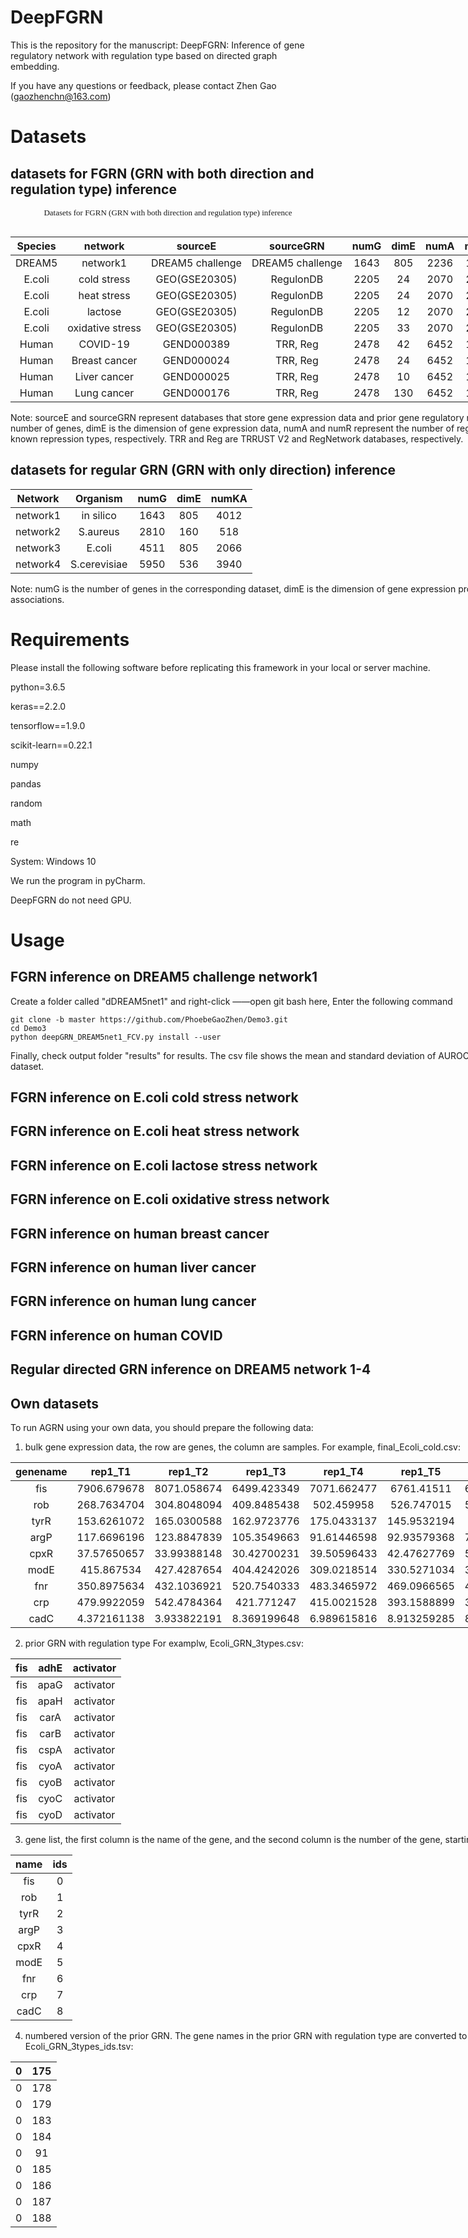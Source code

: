 # DeepFGRN
This is the repository for the manuscript: DeepFGRN: Inference of gene regulatory network with regulation type based on directed graph embedding.

If you have any questions or feedback, please contact Zhen Gao (gaozhenchn@163.com)







# Datasets
## datasets for FGRN (GRN with both direction and regulation type) inference 

<style>
  
.center 
  
{
  
  width: auto;
  
  display: table;
  
  margin-left: auto;
  
  margin-right: auto;
  
}
  
</style>

<p align="center"><font face="黑体" size=2.>Datasets for FGRN (GRN with both direction and regulation type) inference </font></p>

<div class="center">
  
| Species   | network | sourceE     |  sourceGRN     | numG     |dimE     |numA     |numR     |
|   :----:  |  :----:    |  :----:    |  :----:    |  :----:    |  :----:    |  :----:    |  :----:    |
| DREAM5    | network1 | DREAM5 challenge     |  DREAM5 challenge      | 1643     |  805     |  2236     |  1776     |
| E.coli    | cold stress | GEO(GSE20305)   |  RegulonDB     | 2205     |  24     |  2070     |  2034     |
| E.coli    | heat stress | GEO(GSE20305)   |  RegulonDB     | 2205     |  24     |  2070     |  2034     |
| E.coli    | lactose     | GEO(GSE20305)   |  RegulonDB     | 2205     |  12     |  2070     |  2034     |
| E.coli    | oxidative stress | GEO(GSE20305)   |  RegulonDB     | 2205     |  33     |  2070     |  2034     |
| Human     | COVID-19 | GEND000389   |  TRR, Reg     | 2478     |  42     |  6452     |  1888     |
| Human     | Breast cancer | GEND000024   |  TRR, Reg     | 2478     |  24     |  6452     |  1888     |
| Human     | Liver cancer | GEND000025   |  TRR, Reg     | 2478     |  10     |  6452     |  1888     |
| Human     | Lung cancer | GEND000176   |  TRR, Reg     | 2478     |  130     |  6452     |  1888     |

<div>
Note: sourceE and sourceGRN represent databases that store gene expression data and prior gene regulatory network information, respectively, numG is the number of genes, dimE is the dimension of gene expression data, numA and numR represent the number of regulatory associations for known activation types and known repression types, respectively. TRR and Reg are TRRUST V2 and RegNetwork databases, respectively.

## datasets for regular GRN (GRN with only direction) inference 
| Network   | Organism | numG     |  dimE     | numKA     |
|   :----:  |  :----:    |  :----:    |  :----:    |  :----:    |
| network1    | in silico    | 1643  | 805  | 4012  |
| network2    | S.aureus     | 2810  | 160  | 518   |
| network3    | E.coli       | 4511  |  805 | 2066  |
| network4    | S.cerevisiae | 5950  |  536 | 3940  | 

Note: numG is the number of genes in the corresponding dataset, dimE is the dimension of gene expression profile, numA is the number of known regulatory associations. 


# Requirements
Please install the following software before replicating this framework in your local or server machine.

python=3.6.5

keras==2.2.0

tensorflow==1.9.0

scikit-learn==0.22.1

numpy

pandas

random

math

re

System: Windows 10

We run the program in pyCharm.

DeepFGRN do not need GPU.


# Usage

## FGRN inference on DREAM5 challenge network1
Create a folder called "dDREAM5net1" and right-click ——open git bash here, Enter the following command
```
git clone -b master https://github.com/PhoebeGaoZhen/Demo3.git
cd Demo3
python deepGRN_DREAM5net1_FCV.py install --user
```
Finally, check output folder "results" for results. The csv file shows the mean and standard deviation of AUROC, MCC, F1, Recall, Precision of DeepFGRN on this dataset.

## FGRN inference on E.coli cold stress network


## FGRN inference on E.coli heat stress network



## FGRN inference on E.coli lactose stress network




## FGRN inference on E.coli oxidative stress network





## FGRN inference on human breast cancer 



## FGRN inference on human liver cancer 


## FGRN inference on human lung cancer 




## FGRN inference on human COVID




## Regular directed GRN inference on DREAM5 network 1-4


## Own datasets

To run AGRN using your own data, you should prepare the following data:
1. bulk gene expression data, the row are genes, the column are samples.
For example, final_Ecoli_cold.csv:

| genename | rep1_T1     | rep1_T2     | rep1_T3     | rep1_T4     | rep1_T5     | rep1_T6     | rep1_T7     | rep1_T8      |
|  :----:  |    :----:   |    :----:   |    :----:   |    :----:   |    :----:   |    :----:   |    :----:   |    :----:    |
| fis      | 7906.679678 | 8071.058674 | 6499.423349 | 7071.662477 | 6761.41511  | 6658.298389 | 4950.269701 | 1549.874613  |
| rob      | 268.7634704 | 304.8048094 | 409.8485438 | 502.459958  | 526.747015  | 500.7725783 | 650.9777228 | 797.9063958  |
| tyrR     | 153.6261072 | 165.0300588 | 162.9723776 | 175.0433137 | 145.9532194 | 149.480681  | 187.7007897 | 237.7467594  |
| argP     | 117.6696196 | 123.8847839 | 105.3549663 | 91.61446598 | 92.93579368 | 79.69010421 | 95.98128736 | 130.0416461  |
| cpxR     | 37.57650657 | 33.99388148 | 30.42700231 | 39.50596433 | 42.47627769 | 50.17389993 | 45.100724   | 27.86825098  |
| modE     | 415.867534  | 427.4287654 | 404.4242026 | 309.0218514 | 330.5271034 | 337.3798891 | 410.9775629 | 714.0313768  |
| fnr      | 350.8975634 | 432.1036921 | 520.7540333 | 483.3465972 | 469.0966565 | 481.0814296 | 503.0141359 | 561.0446351  |
| crp      | 479.9922059 | 542.4784364 | 421.771247  | 415.0021528 | 393.1588899 | 379.9352762 | 425.9823301 | 751.7603158  |
| cadC     | 4.372161138 | 3.933822191 | 8.369199648 | 6.989615816 | 8.913259285 | 8.942484856 | 9.061118141 | 13.46661152  |

2. prior GRN with regulation type
For examplw, Ecoli_GRN_3types.csv:

| fis | adhE | activator  |
|:----:|:----:|   :----:   |
| fis | apaG | activator  |
| fis | apaH | activator  |
| fis | carA | activator  |
| fis | carB | activator  |
| fis | cspA | activator  |
| fis | cyoA | activator  |
| fis | cyoB | activator  |
| fis | cyoC | activator  |
| fis | cyoD | activator  |

3. gene list, the first column is the name of the gene, and the second column is the number of the gene, starting with 0
For example, gene2205_2.txt:

| name | ids  |
|:----:|:----:|
| fis  | 0    |
| rob  | 1    | 
| tyrR | 2    |
| argP | 3    |
| cpxR | 4    |
| modE | 5    |
| fnr  | 6    |
| crp  | 7    |
| cadC | 8    | 

4. numbered version of the prior GRN. The gene names in the prior GRN with regulation type are converted to gene numbers.
For example, Ecoli_GRN_3types_ids.tsv:

| 0 | 175  |
|:----:|:----:|
| 0 | 178  |
| 0 | 179  |
| 0 | 183  |
| 0 | 184  |
| 0 | 91   |
| 0 | 185  |
| 0 | 186  |
| 0 | 187  |
| 0 | 188  |













